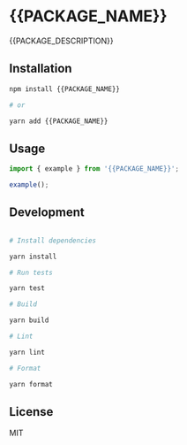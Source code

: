 # {{PACKAGE_NAME}}

{{PACKAGE_DESCRIPTION}}

## Installation

```bash
npm install {{PACKAGE_NAME}}

# or

yarn add {{PACKAGE_NAME}}
```

## Usage

```typescript
import { example } from '{{PACKAGE_NAME}}';

example();
```

## Development

```bash

# Install dependencies

yarn install

# Run tests

yarn test

# Build

yarn build

# Lint

yarn lint

# Format

yarn format
```

## License

MIT